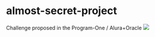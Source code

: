 # almost-secret-project
Challenge proposed in the Program-One / Alura+Oracle 
<img src="https://i.imgur.com/6xDbOuY.png">
